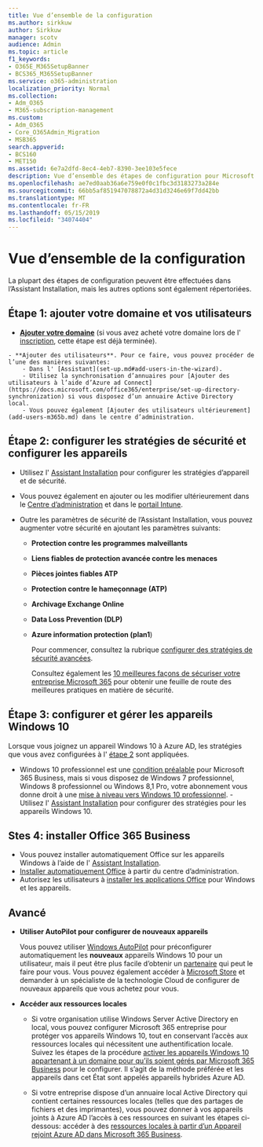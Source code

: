 ```yaml
---
title: Vue d’ensemble de la configuration
ms.author: sirkkuw
author: Sirkkuw
manager: scotv
audience: Admin
ms.topic: article
f1_keywords:
- O365E_M365SetupBanner
- BCS365_M365SetupBanner
ms.service: o365-administration
localization_priority: Normal
ms.collection:
- Adm_O365
- M365-subscription-management
ms.custom:
- Adm_O365
- Core_O365Admin_Migration
- MSB365
search.appverid:
- BCS160
- MET150
ms.assetid: 6e7a2dfd-8ec4-4eb7-8390-3ee103e5fece
description: Vue d’ensemble des étapes de configuration pour Microsoft 365 Business.
ms.openlocfilehash: ae7ed0aab36a6e759e0f0c1fbc3d3183273a284e
ms.sourcegitcommit: 66bb5af851947078872a4d31d3246e69f7dd42bb
ms.translationtype: MT
ms.contentlocale: fr-FR
ms.lasthandoff: 05/15/2019
ms.locfileid: "34074404"
---
```

# <a name="overview-of-setup"></a>Vue d’ensemble de la configuration

La plupart des étapes de configuration peuvent être effectuées dans l’Assistant Installation, mais les autres options sont également répertoriées.


## <a name="step-1-add-your-domain-and-users"></a>Étape 1: ajouter votre domaine et vos utilisateurs

   - **[Ajouter votre domaine](set-up.md#add-your-domain-to-personalize-sign-in)** (si vous avez acheté votre domaine lors de l' [inscription](sign-up.md), cette étape est déjà terminée).

    - **Ajouter des utilisateurs**. Pour ce faire, vous pouvez procéder de l’une des manières suivantes:
        - Dans l' [Assistant](set-up.md#add-users-in-the-wizard).
        - Utilisez la synchronisation d’annuaires pour [Ajouter des utilisateurs à l’aide d’Azure ad Connect](https://docs.microsoft.com/office365/enterprise/set-up-directory-synchronization) si vous disposez d’un annuaire Active Directory local.
        - Vous pouvez également [Ajouter des utilisateurs ultérieurement](add-users-m365b.md) dans le centre d’administration.
## <a name="step-2-set-up-security-policies-and-configure-devices"></a>Étape 2: configurer les stratégies de sécurité et configurer les appareils 

  - Utilisez l' [Assistant Installation](set-up.md#set-up-security-policies-and-device-configurations) pour configurer les stratégies d’appareil et de sécurité. 
  - Vous pouvez également en ajouter ou les modifier ultérieurement dans le [Centre d’administration](view-policies-and-devices.md) et dans le [portail Intune](https://docs.microsoft.com/intune/tutorial-walkthrough-intune-portal).
  - Outre les paramètres de sécurité de l’Assistant Installation, vous pouvez augmenter votre sécurité en ajoutant les paramètres suivants:

      - **Protection contre les programmes malveillants**
      - **Liens fiables de protection avancée contre les menaces**
      - **Pièces jointes fiables ATP**
      - **Protection contre le hameçonnage (ATP)**
      - **Archivage Exchange Online**
      - **Data Loss Prevention (DLP)**
      - **Azure information protection (plan1**)

          Pour commencer, consultez la rubrique [configurer des stratégies de sécurité avancées](set-up-advanced-security.md).

        Consultez également les [10 meilleures façons de sécuriser votre entreprise Microsoft 365](https://docs.microsoft.com/office365/admin/security-and-compliance/secure-your-business-data) pour obtenir une feuille de route des meilleures pratiques en matière de sécurité.

## <a name="step-3-set-up-and-manage-windows-10-devices"></a>Étape 3: configurer et gérer les appareils Windows 10

   Lorsque vous joignez un appareil Windows 10 à Azure AD, les stratégies que vous avez configurées à l' [étape 2](#step-2-set-up-security-policies-and-configure-devices) sont appliquées.

   - Windows 10 professionnel est une [condition préalable](pre-requisites-for-data-protection.md) pour Microsoft 365 Business, mais si vous disposez de Windows 7 professionnel, Windows 8 professionnel ou Windows 8,1 Pro, votre abonnement vous donne droit à une [mise à niveau vers Windows 10 professionnel](https://docs.microsoft.com/microsoft-365/business/upgrade-to-windows-pro-creators-update).
    - Utilisez l' [Assistant Installation](set-up.md#set-up-security-policies-and-device-configurations) pour configurer des stratégies pour les appareils Windows 10.

## <a name="stes-4-install-office-365-business"></a>Stes 4: installer Office 365 Business
- Vous pouvez installer automatiquement Office sur les appareils Windows à l’aide de l' [Assistant Installation](set-up.md#deploy-office-365-client-apps).
- [Installer automatiquement Office](auto-install-or-uninstall-office.md) à partir du centre d’administration.
- Autorisez les utilisateurs à [installer les applications Office](https://docs.microsoft.com/office365/admin/setup/install-applications) pour Windows et les appareils.
     
## <a name="advanced"></a>Avancé
- **Utiliser AutoPilot pour configurer de nouveaux appareils**
            
     Vous pouvez utiliser [Windows AutoPilot](add-autopilot-devices-and-profile.md) pour préconfigurer automatiquement les **nouveaux** appareils Windows 10 pour un utilisateur, mais il peut être plus facile d’obtenir un [partenaire](https://www.microsoft.com/solution-providers/search) qui peut le faire pour vous. Vous pouvez également accéder à [Microsoft Store](https://go.microsoft.com/fwlink/?linkid=874598) et demander à un spécialiste de la technologie Cloud de configurer de nouveaux appareils que vous achetez pour vous.

- **Accéder aux ressources locales**

     - Si votre organisation utilise Windows Server Active Directory en local, vous pouvez configurer Microsoft 365 entreprise pour protéger vos appareils Windows 10, tout en conservant l’accès aux ressources locales qui nécessitent une authentification locale. Suivez les étapes de la procédure [activer les appareils Windows 10 appartenant à un domaine pour qu’ils soient gérés par Microsoft 365 Business](manage-windows-devices.md) pour le configurer. Il s’agit de la méthode préférée et les appareils dans cet État sont appelés appareils hybrides Azure AD.

    - Si votre entreprise dispose d’un annuaire local Active Directory qui contient certaines ressources locales (telles que des partages de fichiers et des imprimantes), vous pouvez donner à vos appareils joints à Azure AD l’accès à ces ressources en suivant les étapes ci-dessous: accéder à des [ressources locales à partir d’un Appareil rejoint Azure AD dans Microsoft 365 Business](access-resources.md).

  